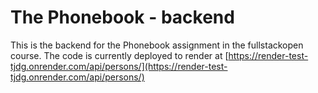 # The Phonebook - backend

This is the backend for the Phonebook assignment in the fullstackopen course.
The code is currently deployed to render at [https://render-test-tjdg.onrender.com/api/persons/](https://render-test-tjdg.onrender.com/api/persons/)
